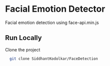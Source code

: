 # Facial Emotion Detector
Facial emotion detection using face-api.min.js


## Run Locally

Clone the project

```bash
  git clone SiddhantKodolkar/FaceDetection
```

